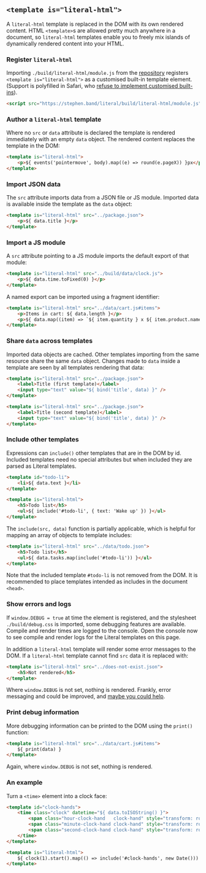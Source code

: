 
## `<template is="literal-html">`

A `literal-html` template is replaced in the DOM with its own rendered content.
HTML `<template>`s are allowed pretty much anywhere in a document, so
`literal-html` templates enable you to freely mix islands of dynamically
rendered content into your HTML.


### Register `literal-html`

Importing `./build/literal-html/module.js` from the [repository](https://github.com/stephband/literal/)
registers `<template is="literal-html">` as a customised built-in template
element. (Support is polyfilled in Safari, who [refuse to implement customised built-ins](https://github.com/WebKit/standards-positions/issues/97])).

```html
<script src="https://stephen.band/literal/build/literal-html/module.js" type="module"></script>
```


### Author a `literal-html` template

Where no `src` or `data` attribute is declared the template is rendered
immediately with an empty `data` object. The rendered content replaces the
template in the DOM:

```html
<template is="literal-html">
    <p>${ events('pointermove', body).map((e) => round(e.pageX)) }px</p>
</template>
```
<div class="demo-block block">
<template is="literal-html">
    <p>${ events('pointermove', body).map((e) => round(e.pageX)) }px</p>
</template>
</div>


### Import JSON data

The `src` attribute imports data from a JSON file or JS module. Imported data
is available inside the template as the `data` object:

```html
<template is="literal-html" src="../package.json">
    <p>${ data.title }</p>
</template>
```
<div class="demo-block block">
<template is="literal-html" src="../package.json">
    <p>${ data.title }</p>
</template>
</div>


### Import a JS module

A `src` attribute pointing to a JS module imports the default export of that
module:

```html
<template is="literal-html" src="../build/data/clock.js">
    <p>${ data.time.toFixed(0) }</p>
</template>
```
<div class="demo-block block">
<template is="literal-html" src="../build/data/clock.js">
    <p>${ data.time.toFixed(0) }</p>
</template>
</div>

A named export can be imported using a fragment identifier:

```html
<template is="literal-html" src="../data/cart.js#items">
    <p>Items in cart: ${ data.length }</p>
    <p>${ data.map((item) => `${ item.quantity } x ${ item.product.name }`).join(', ') }</p>
</template>
```
<div class="demo-block block">
<template is="literal-html" src="../data/cart.js#items">
    <p>Items in cart: ${ data.length }</p>
    <p>${ data.map((item) => `${ item.quantity } x ${ item.product.name }`).join(', ') }</p>
</template>
</div>


### Share `data` across templates

Imported data objects are cached. Other templates importing from the same
resource share the same `data` object. Changes made to `data` inside a template
are seen by all templates rendering that data:

```html
<template is="literal-html" src="../package.json">
    <label>Title (first template)</label>
    <input type="text" value="${ bind('title', data) }" />
</template>

<template is="literal-html" src="../package.json">
    <label>Title (second template)</label>
    <input type="text" value="${ bind('title', data) }" />
</template>
```
<div class="demo-block block">
<template is="literal-html" src="../package.json">
    <label>Title (first template)</label>
    <input type="text" value="${ bind('title', data) }" />
</template>

<template is="literal-html" src="../package.json">
    <label>Title (second template)</label>
    <input type="text" value="${ bind('title', data) }" />
</template>
</div>


### Include other templates

Expressions can `include()` other templates that are in the DOM by id. Included
templates need no special attributes but when included they are parsed as
Literal templates.

```html
<template id="todo-li">
    <li>${ data.text }</li>
</template>

<template is="literal-html">
    <h5>Todo list</h5>
    <ul>${ include('#todo-li', { text: 'Wake up' }) }</ul>
</template>
```
<div class="demo-block block">
<template is="literal-html">
    <h5>Todo list</h5>
    <ul>${ include('#todo-li', { text: 'Wake up' }) }</ul>
</template>
<template id="todo-li">
    <li>${ data.text }</li>
</template>
</div>


The `include(src, data)` function is partially applicable, which is helpful for
mapping an array of objects to template includes:

```html
<template is="literal-html" src="../data/todo.json">
    <h5>Todo list</h5>
    <ul>${ data.tasks.map(include('#todo-li')) }</ul>
</template>
```
<div class="demo-block block">
<template is="literal-html" src="../data/todo.json">
    <h5>Todo list</h5>
    <ul>${ data.tasks.map(include('#todo-li')) }</ul>
</template>
</div>

Note that the included template `#todo-li` is not removed from the DOM. It is
recommended to place templates intended as includes in the document `<head>`.


### Show errors and logs

If `window.DEBUG = true` at time the element is registered, and the stylesheet
`./build/debug.css` is imported, some debugging features are available. Compile
and render times are logged to the console. Open the console now to see compile
and render logs for the Literal templates on this page.

In addition a `literal-html` template will render some error messages to the
DOM. If a `literal-html` template cannot find `src` data it is replaced with:

```html
<template is="literal-html" src="../does-not-exist.json">
    <h5>Not rendered</h5>
</template>
```
<div class="demo-block block">
<template is="literal-html" src="../does-not-exist.json">
    <h5>Not rendered</h5>
</template>
</div>

Where `window.DEBUG` is not set, nothing is rendered. Frankly, error messaging
and could be improved, and [maybe you could help](https://github.com/stephband/literal/).


### Print debug information

More debugging information can be printed to the DOM using the `print()` function:

```html
<template is="literal-html" src="../data/cart.js#items">
    ${ print(data) }
</template>
```
<div class="demo-block block">
<template is="literal-html" src="../data/cart.js#items">
    ${ print(data) }
</template>
</div>

Again, where `window.DEBUG` is not set, nothing is rendered.


### An example

Turn a `<time>` element into a clock face:

```html
<template id="clock-hands">
    <time class="clock" datetime="${ data.toISOString() }">
        <span class="hour-clock-hand   clock-hand" style="transform: rotate(${ 30 * (data.getHours()   % 12) }deg);">${ data.getHours()   } hours</span>
        <span class="minute-clock-hand clock-hand" style="transform: rotate(${ 6  * (data.getMinutes() % 60) }deg);">${ data.getMinutes() } minutes</span>
        <span class="second-clock-hand clock-hand" style="transform: rotate(${ 6  * (data.getSeconds() % 60) }deg);">${ data.getSeconds() } seconds</span>
    </time>
</template>

<template is="literal-html">
    ${ clock(1).start().map(() => include('#clock-hands', new Date())) }
</template>
```
<div class="demo-block block">
<template id="clock-hands">
    <time class="clock" datetime="${ data.toISOString() }">
        <span class="hour-clock-hand   clock-hand" style="transform: rotate(${ 30 * (data.getHours()   % 12) }deg);">${ data.getHours()   } hours</span>
        <span class="minute-clock-hand clock-hand" style="transform: rotate(${ 6  * (data.getMinutes() % 60) }deg);">${ data.getMinutes() } minutes</span>
        <span class="second-clock-hand clock-hand" style="transform: rotate(${ 6  * (data.getSeconds() % 60) }deg);">${ data.getSeconds() } seconds</span>
    </time>
</template>
<template is="literal-html">
    ${ clock(1).start().map(() => include('#clock-hands', new Date())) }
</template>
</div>
